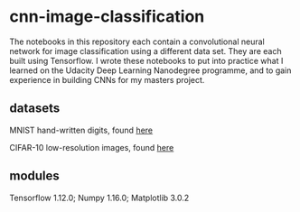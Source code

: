# cnn-image-classification

The notebooks in this repository each contain a convolutional neural network for image classification using a different data set. They are each built using Tensorflow. I wrote these notebooks to put into practice what I learned on the Udacity Deep Learning Nanodegree programme, and to gain experience in building CNNs for my masters project.

## datasets

MNIST hand-written digits, found [here](http://yann.lecun.com/exdb/mnist/)

CIFAR-10 low-resolution images, found [here](https://www.cs.toronto.edu/~kriz/cifar.html)

## modules

Tensorflow 1.12.0; Numpy 1.16.0; Matplotlib 3.0.2
